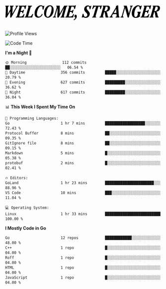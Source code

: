 <div>
  <picture>
    <source media="(prefers-color-scheme: dark)" srcset="./headers/welcome_white.png">
    <img alt="WELCOME, STRANGER" src="./headers/welcome.png" width="500">
  </picture>
</div>

<br>

![Profile Views](https://komarev.com/ghpvc/?username=darleet&color=blue)

<!--START_SECTION:waka-->
![Code Time](http://img.shields.io/badge/Code%20Time-182%20hrs%2011%20mins-blue)

**I'm a Night 🦉** 

```text
🌞 Morning                112 commits         ██░░░░░░░░░░░░░░░░░░░░░░░   06.54 % 
🌆 Daytime                356 commits         █████░░░░░░░░░░░░░░░░░░░░   20.79 % 
🌃 Evening                627 commits         █████████░░░░░░░░░░░░░░░░   36.62 % 
🌙 Night                  617 commits         █████████░░░░░░░░░░░░░░░░   36.04 % 
```


📊 **This Week I Spent My Time On** 

```text
💬 Programming Languages: 
Go                       1 hr 7 mins         ██████████████████░░░░░░░   72.43 % 
Protocol Buffer          8 mins              ██░░░░░░░░░░░░░░░░░░░░░░░   09.35 % 
GitIgnore file           8 mins              ██░░░░░░░░░░░░░░░░░░░░░░░   09.15 % 
Markdown                 5 mins              █░░░░░░░░░░░░░░░░░░░░░░░░   05.38 % 
protobuf                 2 mins              █░░░░░░░░░░░░░░░░░░░░░░░░   02.41 % 

🔥 Editors: 
GoLand                   1 hr 23 mins        ██████████████████████░░░   88.96 % 
VS Code                  10 mins             ███░░░░░░░░░░░░░░░░░░░░░░   11.04 % 

💻 Operating System: 
Linux                    1 hr 33 mins        █████████████████████████   100.00 % 
```

**I Mostly Code in Go** 

```text
Go                       12 repos            ████████████░░░░░░░░░░░░░   48.00 % 
C++                      1 repo              █░░░░░░░░░░░░░░░░░░░░░░░░   04.00 % 
Roff                     1 repo              █░░░░░░░░░░░░░░░░░░░░░░░░   04.00 % 
HTML                     1 repo              █░░░░░░░░░░░░░░░░░░░░░░░░   04.00 % 
JavaScript               1 repo              █░░░░░░░░░░░░░░░░░░░░░░░░   04.00 % 
```




<!--END_SECTION:waka-->
